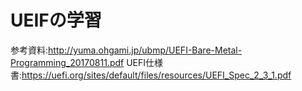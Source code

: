 # UEIFの学習

参考資料:http://yuma.ohgami.jp/ubmp/UEFI-Bare-Metal-Programming_20170811.pdf
UEFI仕様書:https://uefi.org/sites/default/files/resources/UEFI_Spec_2_3_1.pdf